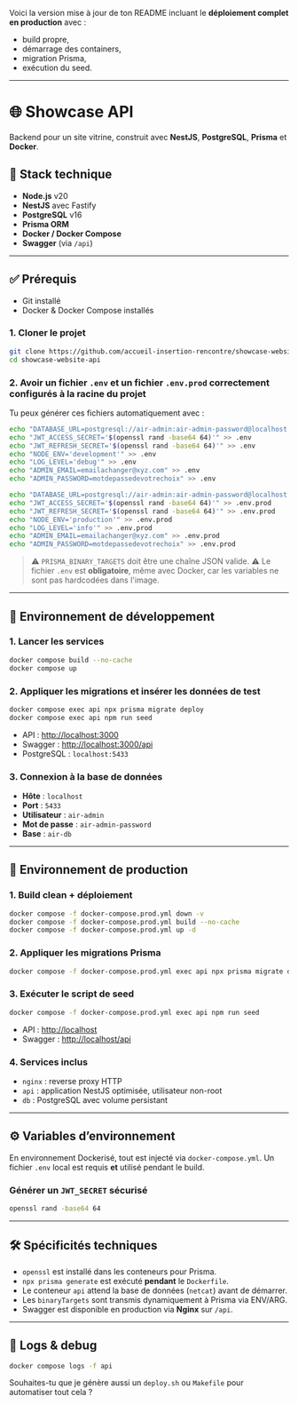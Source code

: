 Voici la version mise à jour de ton README incluant le **déploiement complet en production** avec :

* build propre,
* démarrage des containers,
* migration Prisma,
* exécution du seed.

---

# 🌐 Showcase API

Backend pour un site vitrine, construit avec **NestJS**, **PostgreSQL**, **Prisma** et **Docker**.

## 🚀 Stack technique

* **Node.js** v20
* **NestJS** avec Fastify
* **PostgreSQL** v16
* **Prisma ORM**
* **Docker / Docker Compose**
* **Swagger** (via `/api`)

---

## ✅ Prérequis

* Git installé
* Docker & Docker Compose installés

### 1. Cloner le projet

```bash
git clone https://github.com/accueil-insertion-rencontre/showcase-website-api.git
cd showcase-website-api
```

### 2. Avoir un fichier `.env` et un fichier `.env.prod` correctement configurés à la racine du projet

Tu peux générer ces fichiers automatiquement avec :

```bash
echo "DATABASE_URL=postgresql://air-admin:air-admin-password@localhost:5433/air-db" > .env
echo "JWT_ACCESS_SECRET='$(openssl rand -base64 64)'" >> .env
echo "JWT_REFRESH_SECRET='$(openssl rand -base64 64)'" >> .env
echo "NODE_ENV='development'" >> .env
echo "LOG_LEVEL='debug'" >> .env
echo "ADMIN_EMAIL=emailachanger@xyz.com" >> .env
echo "ADMIN_PASSWORD=motdepassedevotrechoix" >> .env

echo "DATABASE_URL=postgresql://air-admin:air-admin-password@localhost:5432/air-db" > .env.prod
echo "JWT_ACCESS_SECRET='$(openssl rand -base64 64)'" >> .env.prod
echo "JWT_REFRESH_SECRET='$(openssl rand -base64 64)'" >> .env.prod
echo "NODE_ENV='production'" >> .env.prod
echo "LOG_LEVEL='info'" >> .env.prod
echo "ADMIN_EMAIL=emailachanger@xyz.com" >> .env.prod
echo "ADMIN_PASSWORD=motdepassedevotrechoix" >> .env.prod
```

> ⚠️ `PRISMA_BINARY_TARGETS` doit être une chaîne JSON valide.
> ⚠️ Le fichier `.env` est **obligatoire**, même avec Docker, car les variables ne sont pas hardcodées dans l'image.

---

## 🧪 Environnement de développement

### 1. Lancer les services

```bash
docker compose build --no-cache
docker compose up
```

### 2. Appliquer les migrations et insérer les données de test

```bash
docker compose exec api npx prisma migrate deploy
docker compose exec api npm run seed
```

* API : [http://localhost:3000](http://localhost:3000)
* Swagger : [http://localhost:3000/api](http://localhost:3000/api)
* PostgreSQL : `localhost:5433`

### 3. Connexion à la base de données

* **Hôte** : `localhost`
* **Port** : `5433`
* **Utilisateur** : `air-admin`
* **Mot de passe** : `air-admin-password`
* **Base** : `air-db`

---

## 🏢 Environnement de production

### 1. Build clean + déploiement

```bash
docker compose -f docker-compose.prod.yml down -v
docker compose -f docker-compose.prod.yml build --no-cache
docker compose -f docker-compose.prod.yml up -d
```

### 2. Appliquer les migrations Prisma

```bash
docker compose -f docker-compose.prod.yml exec api npx prisma migrate deploy
```

### 3. Exécuter le script de seed

```bash
docker compose -f docker-compose.prod.yml exec api npm run seed
```

* API : [http://localhost](http://localhost)
* Swagger : [http://localhost/api](http://localhost/api)

### 4. Services inclus

* `nginx` : reverse proxy HTTP
* `api` : application NestJS optimisée, utilisateur non-root
* `db` : PostgreSQL avec volume persistant

---

## ⚙️ Variables d’environnement

En environnement Dockerisé, tout est injecté via `docker-compose.yml`. Un fichier `.env` local est requis **et** utilisé pendant le build.

### Générer un `JWT_SECRET` sécurisé

```bash
openssl rand -base64 64
```

---

## 🛠️ Spécificités techniques

* `openssl` est installé dans les conteneurs pour Prisma.
* `npx prisma generate` est exécuté **pendant** le `Dockerfile`.
* Le conteneur `api` attend la base de données (`netcat`) avant de démarrer.
* Les `binaryTargets` sont transmis dynamiquement à Prisma via ENV/ARG.
* Swagger est disponible en production via **Nginx** sur `/api`.

---

## 🔎 Logs & debug

```bash
docker compose logs -f api
```

Souhaites-tu que je génère aussi un `deploy.sh` ou `Makefile` pour automatiser tout cela ?
